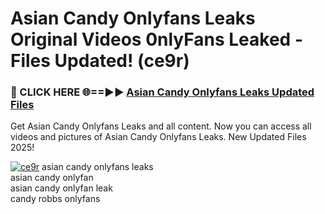 # Asian Candy Onlyfans Leaks Original Videos 0nlyFans Leaked - Files Updated! (ce9r)

<h3>🔴 CLICK HERE 🌐==►► <a href="https://tinyurl.com/ms9xzufz" rel="nofollow">Asian Candy Onlyfans Leaks Updated Files</a></h3>

Get Asian Candy Onlyfans Leaks and all content. Now you can access all videos and pictures of Asian Candy Onlyfans Leaks. New Updated Files 2025!

[![ce9r](https://i.imgur.com/PQ7UWWw.gif)](https://tinyurl.com/ms9xzufz)
asian candy onlyfans leaks<br>
asian candy onlyfan<br>
asian candy onlyfan leak<br>
candy robbs onlyfans